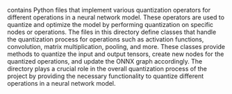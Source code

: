contains Python files that implement various quantization operators for different operations in a neural network model. These operators are used to quantize and optimize the model by performing quantization on specific nodes or operations. The files in this directory define classes that handle the quantization process for operations such as activation functions, convolution, matrix multiplication, pooling, and more. These classes provide methods to quantize the input and output tensors, create new nodes for the quantized operations, and update the ONNX graph accordingly. The directory plays a crucial role in the overall quantization process of the project by providing the necessary functionality to quantize different operations in a neural network model.